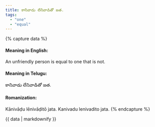 ```yaml
---
title: కానివాడు లేనివాడితో జత.
tags:
  - "one"
  - "equal"
---
```


{% capture data %}
#### Meaning in English:
An unfriendly person is equal to one that is not.

#### Meaning in Telugu:
కానివాడు లేనివాడితో జత.

#### Romanization:
Kānivāḍu lēnivāḍitō jata.
Kanivadu lenivadito jata.
{% endcapture %}

{{ data | markdownify }}

